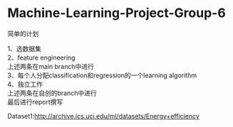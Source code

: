 # Machine-Learning-Project-Group-6
简单的计划

1、选数据集\
2、feature engineering \
上述两条在main branch中进行\
3、每个人分配classification和regression的一个learning algorithm\
4、独立工作\
上述两条在自创的branch中进行\
最后进行report撰写

Dataset1:http://archive.ics.uci.edu/ml/datasets/Energy+efficiency